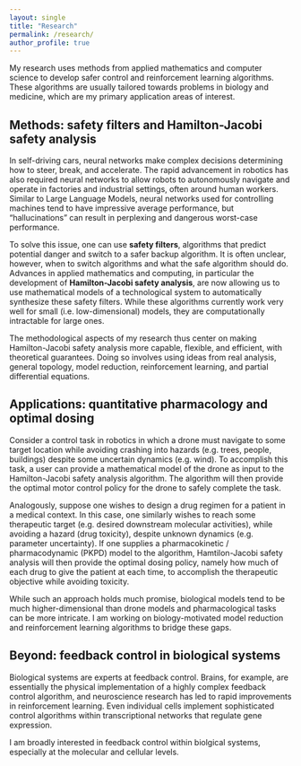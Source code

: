 ```yaml
---
layout: single
title: "Research"
permalink: /research/
author_profile: true
---
```


My research uses methods from applied mathematics and computer science to develop safer control and reinforcement learning algorithms. These algorithms are usually tailored towards problems in biology and medicine, which are my primary application areas of interest.

## Methods: safety filters and Hamilton-Jacobi safety analysis
In self-driving cars, neural networks make complex decisions determining how to steer, break, and accelerate. The rapid advancement in robotics has also required neural networks to allow robots to autonomously navigate and operate in factories and industrial settings, often around human workers. Similar to Large Language Models, neural networks used for controlling machines tend to have impressive average performance, but “hallucinations” can result in perplexing and dangerous worst-case performance.

To solve this issue, one can use **safety filters**, algorithms that predict potential danger and switch to a safer backup algorithm. It is often unclear, however, when to switch algorithms and what the safe algorithm should do. Advances in applied mathematics and computing, in particular the development of **Hamilton-Jacobi safety analysis**, are now allowing us to use mathematical models of a technological system to automatically synthesize these safety filters. While these algorithms currently work very well for small (i.e. low-dimensional) models, they are computationally intractable for large ones.

The methodological aspects of my research thus center on making Hamilton-Jacobi safety analysis more capable, flexible, and efficient, with theoretical guarantees.
Doing so involves using ideas from real analysis, general topology, model reduction, reinforcement learning, and partial differential equations.

## Applications: quantitative pharmacology and optimal dosing
Consider a control task in robotics in which a drone must navigate to some target location while avoiding crashing into hazards (e.g. trees, people, buildings) despite some uncertain dynamics (e.g. wind).
To accomplish this task, a user can provide a mathematical model of the drone as input to the Hamilton-Jacobi safety analysis algorithm.
The algorithm will then provide the optimal motor control policy for the drone to safely complete the task.

Analogously, suppose one wishes to design a drug regimen for a patient in a medical context.
In this case, one similarly wishes to reach some therapeutic target (e.g. desired downstream molecular activities), while avoiding a hazard (drug toxicity), despite unknown dynamics (e.g. parameter uncertainty).
If one supplies a pharmacokinetic / pharmacodynamic (PKPD) model to the algorithm, Hamtilon-Jacobi safety analysis will then provide the optimal dosing policy, namely how much of each drug to give the patient at each time, to accomplish the therapeutic objective while avoiding toxicity.

While such an approach holds much promise, biological models tend to be much higher-dimensional than drone models and pharmacological tasks can be more intricate.
I am working on biology-motivated model reduction and reinforcement learning algorithms to bridge these gaps.

## Beyond: feedback control in biological systems
Biological systems are experts at feedback control.
Brains, for example, are essentially the physical implementation of a highly complex feedback control algorithm, and neuroscience research has led to rapid improvements in reinforcement learning.
Even individual cells implement sophisticated control algorithms within transcriptional networks that regulate gene expression.

I am broadly interested in feedback control within biolgical systems, especially at the molecular and cellular levels.
